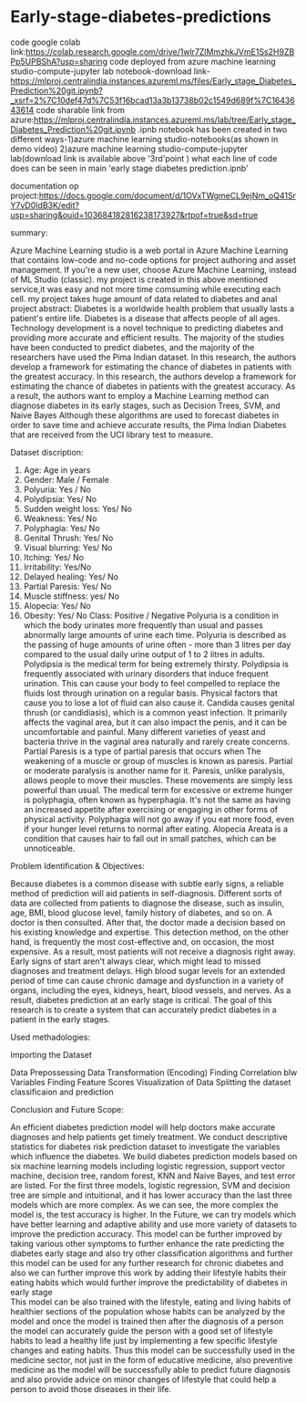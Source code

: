 # Early-stage-diabetes-predictions
code google colab link:https://colab.research.google.com/drive/1wlr7ZlMmzhkJVmE1Ss2H9ZBPp5UPBShA?usp=sharing
code deployed from azure machine learning studio-compute-jupyter lab notebook-download link-https://mlproj.centralindia.instances.azureml.ms/files/Early_stage_Diabetes_Prediction%20git.ipynb?_xsrf=2%7C10def47d%7C53f16bcad13a3b13738b02c1549d689f%7C1643643614
code sharable link from azure:https://mlproj.centralindia.instances.azureml.ms/lab/tree/Early_stage_Diabetes_Prediction%20git.ipynb
.ipnb notebook has been created in two different ways-1)azure machine learning studio-notebooks(as shown in demo video)
                                                      2)azure machine learning studio-compute-jupyter lab(download link is available above '3rd'point )
what each line of code does can be seen in main 'early stage diabetes prediction.ipnb'

documentation op project:https://docs.google.com/document/d/1OVxTWgmeCL9ejNm_oQ41SrY7vD0IdB3K/edit?usp=sharing&ouid=103684182816238173927&rtpof=true&sd=true

summary:

Azure Machine Learning studio is a web portal in Azure Machine Learning that contains low-code and no-code options for project authoring and asset management. If you're a new user, choose Azure Machine Learning, instead of ML Studio (classic).
my project is created in this above mentioned service,it was easy and not more time comsuming while executing each cell.
my project takes huge amount of data related to diabetes and anal
project abstract:
Diabetes is a worldwide health problem that usually lasts a patient's entire life. Diabetes is a disease that affects people of all ages. Technology development is a novel technique to predicting diabetes and providing more accurate and efficient results. The majority of the studies have been conducted to predict diabetes, and the majority of the researchers have used the Pima Indian dataset. In this research, the authors develop a framework for estimating the chance of diabetes in patients with the greatest accuracy. In this research, the authors develop a framework for estimating the chance of diabetes in patients with the greatest accuracy. As a result, the authors want to employ a Machine Learning method can diagnose diabetes in its early stages, such as Decision Trees, SVM, and Naive Bayes Although these algorithms are used to forecast diabetes in order to save time and achieve accurate results, the Pima Indian Diabetes that are received from the UCI library test to measure.

Dataset discription:

1. Age: Age in years 
2. Gender: Male / Female
3. Polyuria: Yes / No
4. Polydipsia: Yes/ No
5. Sudden weight loss: Yes/ No
6. Weakness: Yes/ No
7. Polyphagia: Yes/ No
8. Genital Thrush: Yes/ No
9. Visual blurring: Yes/ No
10. Itching: Yes/ No
11. Irritability: Yes/No
12. Delayed healing: Yes/ No
13. Partial Paresis: Yes/ No
14. Muscle stiffness: yes/ No
15. Alopecia: Yes/ No
16. Obesity: Yes/ No
Class: Positive / Negative
Polyuria is a condition in which the body urinates more frequently than usual and passes abnormally large amounts of urine each time. Polyuria is described as the passing of huge amounts of urine often - more than 3 litres per day compared to the usual daily urine output of 1 to 2 litres in adults.
Polydipsia is the medical term for being extremely thirsty. Polydipsia is frequently associated with urinary disorders that induce frequent urination. This can cause your body to feel compelled to replace the fluids lost through urination on a regular basis. Physical factors that cause you to lose a lot of fluid can also cause it.
Candida causes genital thrush (or candidiasis), which is a common yeast infection. It primarily affects the vaginal area, but it can also impact the penis, and it can be uncomfortable and painful. Many different varieties of yeast and bacteria thrive in the vaginal area naturally and rarely create concerns.
Partial Paresis is a type of partial paresis that occurs when The weakening of a muscle or group of muscles is known as paresis. Partial or moderate paralysis is another name for it. Paresis, unlike paralysis, allows people to move their muscles. These movements are simply less powerful than usual.
The medical term for excessive or extreme hunger is polyphagia, often known as hyperphagia. It's not the same as having an increased appetite after exercising or engaging in other forms of physical activity. Polyphagia will not go away if you eat more food, even if your hunger level returns to normal after eating.
Alopecia Areata is a condition that causes hair to fall out in small patches, which can be unnoticeable.

Problem Identification & Objectives:

Because diabetes is a common disease with subtle early signs, a reliable method of prediction will aid patients in self-diagnosis. Different sorts of data are collected from patients to diagnose the disease, such as insulin, age, BMI, blood glucose level, family history of diabetes, and so on. A doctor is then consulted.  After that, the doctor made a decision based on his existing knowledge and expertise. This detection method, on the other hand, is frequently the most cost-effective and, on occasion, the most expensive. As a result, most patients will not receive a diagnosis right away. Early signs of start aren't always clear, which might lead to missed diagnoses and treatment delays. High blood sugar levels for an extended period of time can cause chronic damage and dysfunction in a variety of organs, including the eyes, kidneys, heart, blood vessels, and nerves. As a result, diabetes prediction at an early stage is critical. The goal of this research is to create a system that can accurately predict diabetes in a patient in the early stages.

Used methadologies:

Importing the Dataset 

Data Prepossessing
Data Transformation
(Encoding)
Finding Correlation blw Variables
Finding Feature Scores
Visualization of Data
Splitting the dataset
classificaion and prediction


Conclusion and Future Scope:

An efficient diabetes prediction model will help doctors make accurate diagnoses and help patients get timely treatment. We conduct descriptive statistics for diabetes risk prediction dataset to investigate the variables which influence the diabetes. We build diabetes prediction models based on six machine learning models including logistic regression, support vector machine, decision tree, random forest, KNN and Naive Bayes, and test error are listed. 
For the first three models, logistic regression, SVM and decision tree are simple and intuitional, and it has lower accuracy than the last three models which are more complex. As we can see, the more complex the model is, the test accuracy is higher. In the Future, we can try models which have better learning and adaptive ability and use more variety of datasets to improve the prediction accuracy.
This model can be further improved by taking various other symptoms to further enhance the rate predicting the diabetes early stage and also try other classification algorithms and further this model can be used for any further research for chronic diabetes and also we can further improve this work by adding their lifestyle habits their eating habits which would further improve the predictability of diabetes in early stage  
This model can be also trained with the lifestyle, eating and living habits of healthier sections of the population whose habits can be analyzed by the model and once the model is trained then after the diagnosis of a person the model can accurately guide the person with a good set of lifestyle habits to lead a healthy life just by implementing a few specific lifestyle changes and eating habits. Thus this model can be successfully used in the medicine sector, not just in the form of educative medicine, also preventive medicine as the model will be successfully able to predict future diagnosis and also provide advice on minor changes of lifestyle that could help a person to avoid those diseases in their life.


